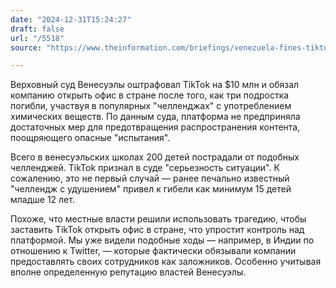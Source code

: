 ```yaml
---
date: "2024-12-31T15:24:27"
draft: false
url: "/5518"
source: "https://www.theinformation.com/briefings/venezuela-fines-tiktok-10-million-over-deadly-viral-stunts?rc=ukjmk2"

---
```


Верховный суд Венесуэлы оштрафовал TikTok на $10 млн и обязал компанию открыть офис в стране после того, как три подростка погибли, участвуя в популярных "челленджах" с употреблением химических веществ. По данным суда, платформа не предприняла достаточных мер для предотвращения распространения контента, поощряющего опасные "испытания".

Всего в венесуэльских школах 200 детей пострадали от подобных челленджей. TikTok признал в суде "серьезность ситуации". К сожалению, это не первый случай — ранее печально известный "челлендж с удушением" привел к гибели как минимум 15 детей младше 12 лет.

Похоже, что местные власти решили использовать трагедию, чтобы заставить TikTok открыть офис в стране, что упростит контроль над платформой. Мы уже видели подобные ходы — например, в Индии по отношению к Twitter, — которые фактически обязывали компании предоставлять своих сотрудников как заложников. Особенно учитывая вполне определенную репутацию властей Венесуэлы.
